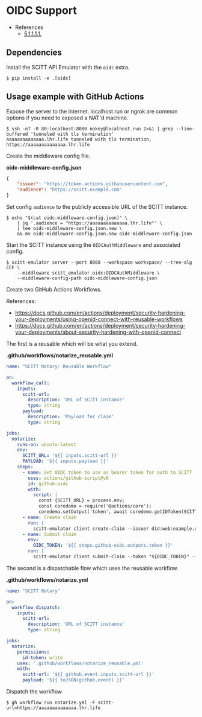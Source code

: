 # OIDC Support

- References
  - [5.1.1.1.1.](https://github.com/ietf-wg-scitt/draft-ietf-scitt-architecture/blob/main/draft-ietf-scitt-architecture.md#comment-on-oidc)

## Dependencies

Install the SCITT API Emulator with the `oidc` extra.

```console
$ pip install -e .[oidc]
```

## Usage example with GitHub Actions

Expose the server to the internet. localhost.run or ngrok are common options if
you need to exposed a NAT'd machine.

```console
$ ssh -nT -R 80:localhost:8080 nokey@localhost.run 2>&1 | grep --line-buffered 'tunneled with tls termination'
aaaaaaaaaaaaaa.lhr.life tunneled with tls termination, https://aaaaaaaaaaaaaa.lhr.life
```

Create the middleware config file.

**oidc-middleware-config.json**

```json
{
    "issuer": "https://token.actions.githubusercontent.com",
    "audience": "https://scitt.example.com"
}
```

Set config `audience` to the publicly accessible URL of the SCITT instance.

```console
$ echo "$(cat oidc-middleware-config.json)" \
    | jq '.audience = "https://aaaaaaaaaaaaaa.lhr.life"' \
    | tee oidc-middleware-config.json.new \
    && mv oidc-middleware-config.json.new oidc-middleware-config.json
```

Start the SCITT instance using the `OIDCAuthMiddleware` and associated config.

```console
$ scitt-emulator server --port 8080 --workspace workspace/ --tree-alg CCF \
    --middleware scitt_emulator.oidc:OIDCAuthMiddleware \
    --middleware-config-path oidc-middleware-config.json
```

Create two GitHub Actions Workflows.

References:

- https://docs.github.com/en/actions/deployment/security-hardening-your-deployments/using-openid-connect-with-reusable-workflows
- https://docs.github.com/en/actions/deployment/security-hardening-your-deployments/about-security-hardening-with-openid-connect

The first is a reusable which will be what you extend.

**.github/workflows/notarize_reusable.yml**

```yaml
name: "SCITT Notary: Reusable Workflow"

on:
  workflow_call:
    inputs:
      scitt-url:
        description: 'URL of SCITT instance'
        type: string
      payload:
        description: 'Payload for claim'
        type: string

jobs:
  notarize:
    runs-on: ubuntu-latest
    env:
      SCITT_URL: '${{ inputs.scitt-url }}'
      PAYLOAD: '${{ inputs.payload }}'
    steps:
      - name: Get OIDC token to use as bearer token for auth to SCITT
        uses: actions/github-script@v6
        id: github-oidc
        with:
          script: |
            const {SCITT_URL} = process.env;
            const coredemo = require('@actions/core');
            coredemo.setOutput('token', await coredemo.getIDToken(SCITT_URL));
      - name: Create claim
        run: |
          scitt-emulator client create-claim --issuer did:web:example.org --content-type application/json --payload "${PAYLOAD}" --out claim.cose
      - name: Submit claim
        env:
          OIDC_TOKEN: '${{ steps.github-oidc.outputs.token }}'
        run: |
          scitt-emulator client submit-claim --token "${OIDC_TOKEN}" --url "${SCITT_URL}" --claim claim.cose --out claim.receipt.cbor
```

The second is a dispatchable flow which uses the reusable workflow.

**.github/workflows/notarize.yml**

```yaml
name: "SCITT Notary"

on:
  workflow_dispatch:
    inputs:
      scitt-url:
        description: 'URL of SCITT instance'
        type: string

jobs:
  notarize:
    permissions:
      id-token: write
    uses: '.github/workflows/notarize_reusable.yml'
    with:
      scitt-url: '${{ github.event.inputs.scitt-url }}'
      payload: '${{ toJSON(github.event) }}'
```

Dispatch the workflow

```console
$ gh workflow run notarize.yml -F scitt-url=https://aaaaaaaaaaaaaa.lhr.life
```
